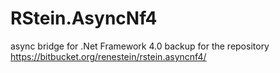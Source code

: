 # RStein.AsyncNf4
async bridge for .Net Framework 4.0
backup for the repository https://bitbucket.org/renestein/rstein.asyncnf4/
